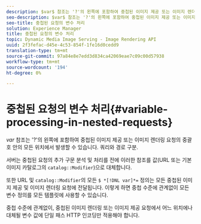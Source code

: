 ```yaml
---
description: $var$ 참조는 '?'의 왼쪽에 포함하여 중첩된 이미지 제공 또는 이미지 렌더링 요청의 중괄호 안의 모든 위치에서 발생할 수 있습니다. 쿼리와 경로 구분.
seo-description: $var$ 참조는 '?'의 왼쪽에 포함하여 중첩된 이미지 제공 또는 이미지 렌더링 요청의 중괄호 안의 모든 위치에서 발생할 수 있습니다. 쿼리와 경로 구분.
seo-title: 중첩된 요청의 변수 처리
solution: Experience Manager
title: 중첩된 요청의 변수 처리
topic: Dynamic Media Image Serving - Image Rendering API
uuid: 2f3fefac-d45e-4c53-854f-1fe16d0cedd9
translation-type: tm+mt
source-git-commit: 97a84e8e7edd3d834ca42069eae7c09c00d57938
workflow-type: tm+mt
source-wordcount: '194'
ht-degree: 0%

---
```



# 중첩된 요청의 변수 처리{#variable-processing-in-nested-requests}

$var$ 참조는 &#39;?&#39;의 왼쪽에 포함하여 중첩된 이미지 제공 또는 이미지 렌더링 요청의 중괄호 안의 모든 위치에서 발생할 수 있습니다. 쿼리와 경로 구분.

서버는 중첩된 요청의 추가 구문 분석 및 처리를 전에 이러한 참조를 값(URL 또는 기본 이미지 카탈로그의 `catalog::Modifier`)으로 대체합니다.

또한 URL 및 `catalog::Modifier`의 모든 `$ *[!DNL var]*=` 정의는 모든 중첩된 이미지 제공 및 이미지 렌더링 요청에 전달됩니다. 이렇게 하면 중첩 수준에 관계없이 모든 변수 정의를 모든 템플릿에 사용할 수 있습니다.

중첩 수준에 관계없이, 중첩된 이미지 렌더링 또는 이미지 제공 요청에서 어느 위치에나 대체될 변수 값에 단일 패스 HTTP 인코딩만 적용해야 합니다.
